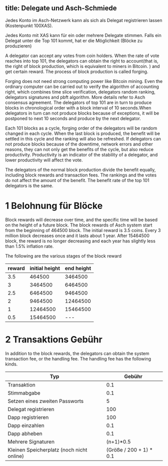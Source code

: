 title: Delegate und Asch-Schmiede
---

Jedes Konto im Asch-Netzwerk kann als sich als Delegat registrieren lassen (Kostenpunkt 100XAS).


Jedes Konto mit XAS kann für ein oder mehrere Delegate stimmen. Falls ein Delegat unter die Top 101 kommt, hat er die Möglichkeit (Blöcke zu produzieren)

A delegator can accept any votes from coin holders. When the rate of vote reaches into top 101,
the delegators can obtain the right to account(that is, the right of block production, which is
equivalent to miners in Bitcoin. ) and get certain reward. The process of block production is
called forging.

Forging does not need strong computing power like Bitcoin mining. Even the ordinary computer
can be carried out to verify the algorithm of accounting right, which combines time slice
verification, delegators random ranking, delegators signatures and pbft algorithm. More
details refer to Asch consensus agreement. The delegators of top 101 are in turn to produce
blocks in chronological order with a block interval of 10 seconds.When delegators in turn can
not produce blocks because of exceptions, it will  be postponed to next 10 seconds and produce
by the next delegator.

Each 101 blocks as a cycle, forging order of the delegators will be random changed  in each cycle.
When the last block is produced, the benefit will be settled in this cycle and the ranking will
also be refreshed.
If delegators can not produce blocks because of the downtime, network errors and other reasons,
they can not only get the benefits of the cycle, but also reduce productivity. Productivity is
an indicator of the stability of a delegator, and lower productivity will  affect the vote.

The delegators of the normal block production divide the benefit equally, including block rewards
and transaction fees. The rankings and the votes do not affect the amount of the benefit. The benefit
rate of the top 101 delegators is the same.

# 1 Belohnung für Blöcke


Block rewards will decrease over time, and the specific time will be based on the height of a future block.
The block rewards of Asch system  start from the beginning of 464500 block. The initial reward is 3.5 coins.
Every 3 million block decreases once and it lasts about 1 year.
After 15464500 block, the reward is no longer decreasing and each year has slightly less than 1.5% inflation rate.

The following are the various stages of the block reward

|reward|initial height|end height|
|-----|------|-------|
|3.5|464500|3464500|
|3|3464500|6464500|
|2.5|6464500|9464500|
|2|9464500|12464500|
|1|12464500|15464500|
|0.5|15464500|---|

# 2 Transaktions Gebühr

In addition to the block rewards, the delegators can obtain the system transaction fee, or the handling fee.
The handling fee has the following kinds.


|Typ|Gebühr|
|----|---|
|Transaktion|0.1|
|Stimmabgabe|0.1|
|Setzen eines zweiten Passworts|5|
|Delegat registrieren|100|
|Dapp registrieren|100|
|Dapp einzahlen|0.1|
|Dapp abheben|0.1|
|Mehrere Signaturen|(n+1)*0.5|
|Kleinen Speicherplatz (noch nicht online)|(Größe / 200 + 1) * 0.1|
